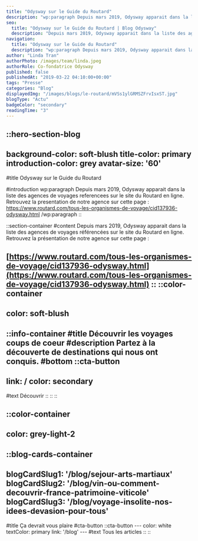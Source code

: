 ```yaml
---
title: "Odysway sur le Guide du Routard"
description: "wp:paragraph Depuis mars 2019, Odysway apparait dans la liste des agences de voyages referencees sur le site du Routard en ligne. Retrouvez la presentation de notre agence sur cette page : https://www.routard.com/tous-les-organismes-de-voyage/cid137936-odysway.html /wp:paragraph"
seo:
  title: "Odysway sur le Guide du Routard | Blog Odysway"
  description: "Depuis mars 2019, Odysway apparait dans la liste des agences de voyages référencées sur le site du Routard en ligne. Retrouvez le lien ici !"
navigation:
  title: "Odysway sur le Guide du Routard"
  description: "wp:paragraph Depuis mars 2019, Odysway apparait dans la liste des agences de voyages referencees sur le site du Routard en ligne. Retrouvez la presentation de notre agence sur cette page : https://www.routard.com/tous-les-organismes-de-voyage/cid137936-odysway.html /wp:paragraph"
author: "Linda Tran"
authorPhoto: /images/team/linda.jpeg
authorRole: Co-fondatrice Odysway
published: false
publishedAt: "2019-03-22 04:10:00+00:00"
tags: "Presse"
categories: "Blog"
displayedImg: "/images/blogs/le-routard/mVSs1ylGRMSZFrvIsxST.jpg"
blogType: "Actu"
badgeColor: "secondary"
readingTime: "3"
---
```


::hero-section-blog
---
background-color: soft-blush
title-color: primary
introduction-color: grey
avatar-size: '60'
---
#title
Odysway sur le Guide du Routard

#introduction
wp:paragraph Depuis mars 2019, Odysway apparait dans la liste des agences de voyages referencees sur le site du Routard en ligne. Retrouvez la presentation de notre agence sur cette page : https://www.routard.com/tous-les-organismes-de-voyage/cid137936-odysway.html /wp:paragraph
::

::section-container
#content
Depuis mars 2019, Odysway apparait dans la liste des agences de voyages référencées sur le site du Routard en ligne. Retrouvez la présentation de notre agence sur cette page : 

[https://www.routard.com/tous-les-organismes-de-voyage/cid137936-odysway.html](https://www.routard.com/tous-les-organismes-de-voyage/cid137936-odysway.html)
::
::color-container
---
color: soft-blush
---
  ::info-container
  #title
  Découvrir les voyages coups de coeur
  #description
  Partez à la découverte de destinations qui nous ont conquis.
  #bottom
  ::cta-button
  ---
  link: /
  color: secondary
  ---
  #text
  Découvrir
  ::
  ::
::

::color-container
---
color: grey-light-2
---
  ::blog-cards-container
  ---
  blogCardSlug1: '/blog/sejour-arts-martiaux' 
  blogCardSlug2: '/blog/vin-ou-comment-decouvrir-france-patrimoine-viticole' 
  blogCardSlug3: '/blog/voyage-insolite-nos-idees-devasion-pour-tous' 
  ---
  #title
  Ça devrait vous plaire
  #cta-button
    ::cta-button
    ---
    color: white
    textColor: primary
    link: '/blog'
    ---
    #text
    Tous les  articles
    ::
  ::
